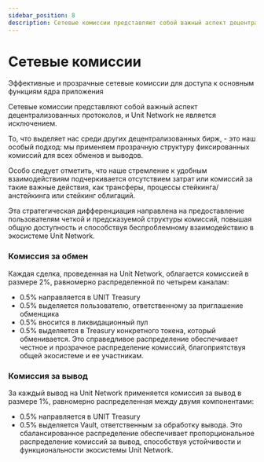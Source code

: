 ```yaml
---
sidebar_position: 8
description: Сетевые комиссии представляют собой важный аспект децентрализованных протоколов, и Unit Network не является исключением.
---
```


# Сетевые комиссии

Эффективные и прозрачные сетевые комиссии для доступа к основным функциям ядра приложения

Сетевые комиссии представляют собой важный аспект децентрализованных протоколов, и Unit Network не является исключением.

То, что выделяет нас среди других децентрализованных бирж, - это наш особый подход: мы применяем прозрачную структуру фиксированных комиссий для всех обменов и выводов.

Особо следует отметить, что наше стремление к удобным взаимодействиям подчеркивается отсутствием затрат или комиссий за такие важные действия, как трансферы, процессы стейкинга/анстейкинга или стейкинг облигаций.

Эта стратегическая дифференциация направлена на предоставление пользователям четкой и предсказуемой структуры комиссий, повышая общую доступность и способствуя беспроблемному взаимодействию в экосистеме Unit Network.

### Комиссия за обмен

Каждая сделка, проведенная на Unit Network, облагается комиссией в размере 2%, равномерно распределенной по четырем каналам:

- 0.5% направляется в UNIT Treasury
- 0.5% выделяется пользователю, ответственному за приглашение обменщика
- 0.5% вносится в ликвидационный пул
- 0.5% выделяется в Treasury конкретного токена, который обменивается. Это справедливое распределение обеспечивает честное и прозрачное распределение комиссий, благоприятствуя общей экосистеме и ее участникам.

### Комиссия за вывод

За каждый вывод на Unit Network применяется комиссия за вывод в размере 1%, равномерно распределенная между двумя компонентами:

- 0.5% направляется в UNIT Treasury
- 0.5% выделяется Vault, ответственным за обработку вывода.
  Это сбалансированное распределение обеспечивает пропорциональное распределение комиссий за вывод, способствуя устойчивости и функциональности экосистемы Unit Network.

